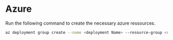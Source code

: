 # Azure
Run the following command to create the necessary azure ressources.

```bash
az deployment group create --name <deployment Name> --resource-group <resource group> --template-file infrastructure.bicep --parameters @parameter.json
```